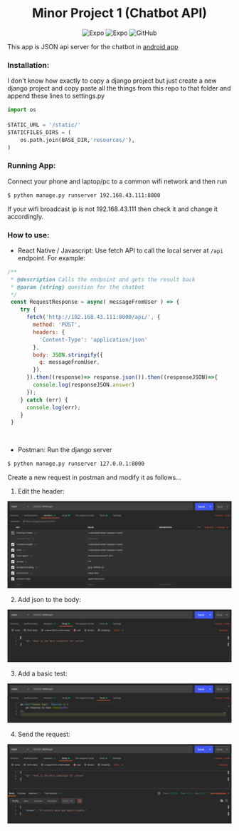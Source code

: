 <h1 align="center">
    Minor Project 1 (Chatbot API)
</h1>

<p align="center">

<img alt="Expo" src="https://img.shields.io/badge/Python-3.8.6-blue">

<img alt="Expo" src="https://img.shields.io/badge/Django-3.1.2-blue">

<img alt="GitHub" src="https://img.shields.io/github/license/Sanket-Valani/bvm-minor-project-1-chatbot-api?label=License">

</p>

This app is JSON api server for the chatbot in [android app](https://github.com/Sanket-Valani/bvm-minor-project-1-android-app/)

### Installation:

I don't know how exactly to copy a django project but just create a new django project and copy paste all the things from this repo to that folder and append these lines to settings.py
```python
import os

STATIC_URL = '/static/'
STATICFILES_DIRS = (
    os.path.join(BASE_DIR,'resources/'),
)
```

### Running App:

Connect your phone and laptop/pc to a common wifi network and then run
```sh
$ python manage.py runserver 192.168.43.111:8000 
```
If your wifi broadcast ip is not 192.168.43.111 then check it and change it accordingly.

### How to use:
 - React Native / Javascript: Use fetch API to call the local server at `/api` endpoint. For example: <br>

```javascript
/**
 * @description Calls the endpoint and gets the result back 
 * @param {string} question for the chatbot
 */
 const RequestResponse = async( messageFromUser ) => {
    try {
      fetch('http://192.168.43.111:8000/api/', {
        method: 'POST',
        headers: {
          'Content-Type': 'application/json'
        },
        body: JSON.stringify({
          q: messageFromUser,
        }),
      }).then((response)=> response.json()).then((responseJSON)=>{
        console.log(responseJSON.answer)
      });
    } catch (err) {
      console.log(err);
    }
 }
 ```
 <br>
 
- Postman: Run the django server

```sh
$ python manage.py runserver 127.0.0.1:8000
```
 Create a new request in postman and modify it as follows...

1. Edit the header:
 
![ images/1.png ](https://github.com/Sanket-Valani/bvm-minor-project-1-chatbot-api/blob/master/images/1.png)
 
2. Add json to the body:
 
![ images/2.png ](https://github.com/Sanket-Valani/bvm-minor-project-1-chatbot-api/blob/master/images/2.png)

3. Add a basic test:
 
 ![ images/3.png ](https://github.com/Sanket-Valani/bvm-minor-project-1-chatbot-api/blob/master/images/3.png)

4. Send the request:

![ images/4.png ](https://github.com/Sanket-Valani/bvm-minor-project-1-chatbot-api/blob/master/images/4.png)
 
